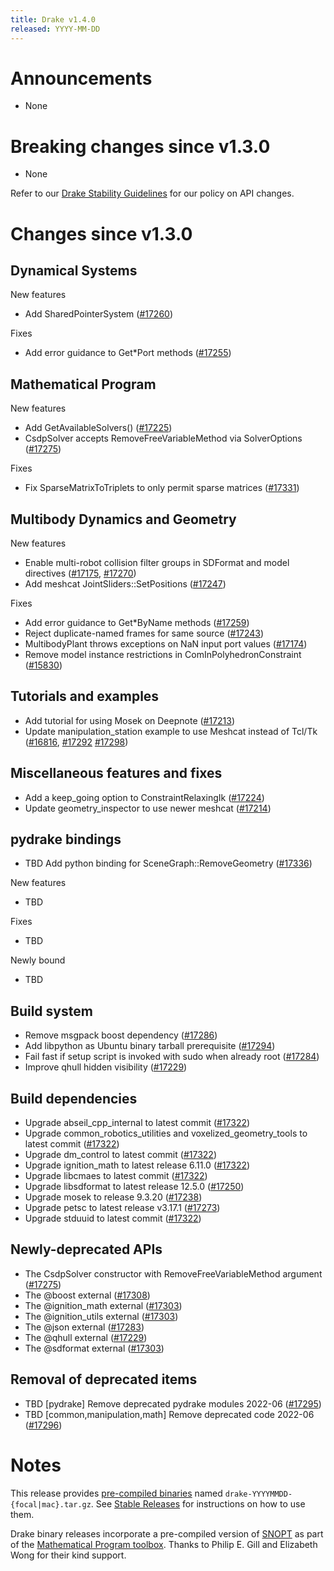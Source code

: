 ```yaml
---
title: Drake v1.4.0
released: YYYY-MM-DD
---
```


# Announcements

* None

# Breaking changes since v1.3.0

* None

Refer to our [Drake Stability Guidelines](/stable.html) for our policy
on API changes.

# Changes since v1.3.0

## Dynamical Systems

<!-- <relnotes for systems go here> -->

New features

* Add SharedPointerSystem ([#17260][_#17260])

Fixes

* Add error guidance to Get*Port methods ([#17255][_#17255])

## Mathematical Program

<!-- <relnotes for solvers go here> -->

New features

* Add GetAvailableSolvers() ([#17225][_#17225])
* CsdpSolver accepts RemoveFreeVariableMethod via SolverOptions ([#17275][_#17275])

Fixes

* Fix SparseMatrixToTriplets to only permit sparse matrices ([#17331][_#17331])

## Multibody Dynamics and Geometry

<!-- <relnotes for geometry,multibody go here> -->

New features

* Enable multi-robot collision filter groups in SDFormat and model directives ([#17175][_#17175], [#17270][_#17270])
* Add meshcat JointSliders::SetPositions ([#17247][_#17247])

Fixes

* Add error guidance to Get*ByName methods ([#17259][_#17259])
* Reject duplicate-named frames for same source ([#17243][_#17243])
* MultibodyPlant throws exceptions on NaN input port values ([#17174][_#17174])
* Remove model instance restrictions in ComInPolyhedronConstraint ([#15830][_#15830])

## Tutorials and examples

<!-- <relnotes for examples,tutorials go here> -->

* Add tutorial for using Mosek on Deepnote ([#17213][_#17213])
* Update manipulation_station example to use Meshcat instead of Tcl/Tk ([#16816][_#16816], [#17292][_#17292] [#17298][_#17298])

## Miscellaneous features and fixes

<!-- <relnotes for common,math,lcm,lcmtypes,manipulation,perception go here> -->

* Add a keep_going option to ConstraintRelaxingIk ([#17224][_#17224])
* Update geometry_inspector to use newer meshcat ([#17214][_#17214])

## pydrake bindings

<!-- <relnotes for bindings go here> -->

* TBD Add python binding for SceneGraph::RemoveGeometry ([#17336][_#17336])

New features

* TBD

Fixes

* TBD

Newly bound

* TBD

## Build system

<!-- <relnotes for cmake,doc,setup,third_party,tools go here> -->

* Remove msgpack boost dependency ([#17286][_#17286])
* Add libpython as Ubuntu binary tarball prerequisite ([#17294][_#17294])
* Fail fast if setup script is invoked with sudo when already root ([#17284][_#17284])
* Improve qhull hidden visibility ([#17229][_#17229])

## Build dependencies

<!-- Manually relocate any "Upgrade foo_external to latest" lines to here, -->
<!-- and then sort them alphabetically. -->

* Upgrade abseil_cpp_internal to latest commit ([#17322][_#17322])
* Upgrade common_robotics_utilities and voxelized_geometry_tools to latest commit ([#17322][_#17322])
* Upgrade dm_control to latest commit ([#17322][_#17322])
* Upgrade ignition_math to latest release 6.11.0 ([#17322][_#17322])
* Upgrade libcmaes to latest commit ([#17322][_#17322])
* Upgrade libsdformat to latest release 12.5.0 ([#17250][_#17250])
* Upgrade mosek to release 9.3.20 ([#17238][_#17238])
* Upgrade petsc to latest release v3.17.1 ([#17273][_#17273])
* Upgrade stduuid to latest commit ([#17322][_#17322])

## Newly-deprecated APIs

* The CsdpSolver constructor with RemoveFreeVariableMethod argument ([#17275][_#17275])
* The @boost external ([#17308][_#17308])
* The @ignition_math external ([#17303][_#17303])
* The @ignition_utils external ([#17303][_#17303])
* The @json external ([#17283][_#17283])
* The @qhull external ([#17229][_#17229])
* The @sdformat external ([#17303][_#17303])

## Removal of deprecated items

* TBD [pydrake] Remove deprecated pydrake modules 2022-06 ([#17295][_#17295])
* TBD [common,manipulation,math] Remove deprecated code 2022-06 ([#17296][_#17296])

# Notes

This release provides [pre-compiled binaries](https://github.com/RobotLocomotion/drake/releases/tag/v1.4.0) named
``drake-YYYYMMDD-{focal|mac}.tar.gz``. See [Stable Releases](/from_binary.html#stable-releases) for instructions on how to use them.

Drake binary releases incorporate a pre-compiled version of [SNOPT](https://ccom.ucsd.edu/~optimizers/solvers/snopt/) as part of the
[Mathematical Program toolbox](https://drake.mit.edu/doxygen_cxx/group__solvers.html). Thanks to
Philip E. Gill and Elizabeth Wong for their kind support.

<!-- <begin issue links> -->
[_#15830]: https://github.com/RobotLocomotion/drake/pull/15830
[_#16816]: https://github.com/RobotLocomotion/drake/pull/16816
[_#17174]: https://github.com/RobotLocomotion/drake/pull/17174
[_#17175]: https://github.com/RobotLocomotion/drake/pull/17175
[_#17213]: https://github.com/RobotLocomotion/drake/pull/17213
[_#17214]: https://github.com/RobotLocomotion/drake/pull/17214
[_#17224]: https://github.com/RobotLocomotion/drake/pull/17224
[_#17225]: https://github.com/RobotLocomotion/drake/pull/17225
[_#17229]: https://github.com/RobotLocomotion/drake/pull/17229
[_#17238]: https://github.com/RobotLocomotion/drake/pull/17238
[_#17243]: https://github.com/RobotLocomotion/drake/pull/17243
[_#17247]: https://github.com/RobotLocomotion/drake/pull/17247
[_#17250]: https://github.com/RobotLocomotion/drake/pull/17250
[_#17255]: https://github.com/RobotLocomotion/drake/pull/17255
[_#17259]: https://github.com/RobotLocomotion/drake/pull/17259
[_#17260]: https://github.com/RobotLocomotion/drake/pull/17260
[_#17270]: https://github.com/RobotLocomotion/drake/pull/17270
[_#17273]: https://github.com/RobotLocomotion/drake/pull/17273
[_#17275]: https://github.com/RobotLocomotion/drake/pull/17275
[_#17283]: https://github.com/RobotLocomotion/drake/pull/17283
[_#17284]: https://github.com/RobotLocomotion/drake/pull/17284
[_#17286]: https://github.com/RobotLocomotion/drake/pull/17286
[_#17292]: https://github.com/RobotLocomotion/drake/pull/17292
[_#17294]: https://github.com/RobotLocomotion/drake/pull/17294
[_#17295]: https://github.com/RobotLocomotion/drake/pull/17295
[_#17296]: https://github.com/RobotLocomotion/drake/pull/17296
[_#17298]: https://github.com/RobotLocomotion/drake/pull/17298
[_#17303]: https://github.com/RobotLocomotion/drake/pull/17303
[_#17308]: https://github.com/RobotLocomotion/drake/pull/17308
[_#17322]: https://github.com/RobotLocomotion/drake/pull/17322
[_#17331]: https://github.com/RobotLocomotion/drake/pull/17331
[_#17336]: https://github.com/RobotLocomotion/drake/pull/17336
<!-- <end issue links> -->

<!--
  Current oldest_commit 7fcdd44b8a48c2ae5b99ab60db31740f8192acc8 (exclusive).
  Current newest_commit 1a6f2d93c6e462a1f9f92dec27daa7f81c59d2aa (inclusive).
-->

